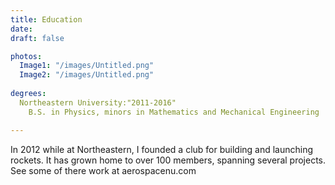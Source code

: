 ```yaml
---
title: Education
date: 
draft: false

photos:
  Image1: "/images/Untitled.png"
  Image2: "/images/Untitled.png"
  
degrees:
  Northeastern University:"2011-2016"
    B.S. in Physics, minors in Mathematics and Mechanical Engineering

---
```

In 2012 while at Northeastern, I founded a club for building and launching rockets. It has grown home to over 100 members, spanning several projects. See some of there work at aerospacenu.com
